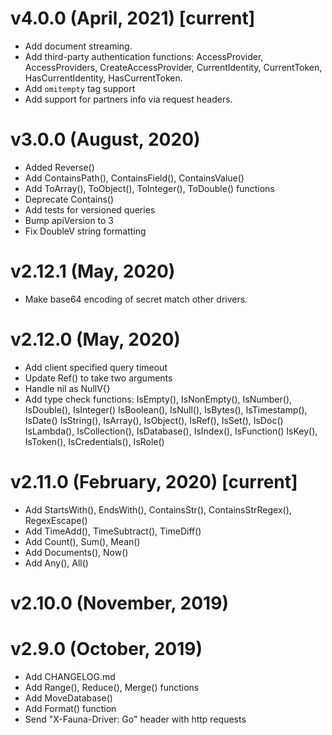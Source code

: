 # v4.0.0 (April, 2021) [current]

- Add document streaming.
- Add third-party authentication functions: AccessProvider, AccessProviders, CreateAccessProvider,
  CurrentIdentity, CurrentToken, HasCurrentIdentity, HasCurrentToken.
- Add `omitempty` tag support
- Add support for partners info via request headers.

# v3.0.0 (August, 2020)

- Added Reverse()
- Add ContainsPath(), ContainsField(), ContainsValue()
- Add ToArray(), ToObject(), ToInteger(), ToDouble() functions
- Deprecate Contains()
- Add tests for versioned queries
- Bump apiVersion to 3
- Fix DoubleV string formatting

# v2.12.1 (May, 2020)

- Make base64 encoding of secret match other drivers.

# v2.12.0 (May, 2020)

- Add client specified query timeout
- Update Ref() to take two arguments
- Handle nil as NullV{}
- Add type check functions:
   IsEmpty(), IsNonEmpty(), IsNumber(), IsDouble(), IsInteger()
   IsBoolean(), IsNull(), IsBytes(), IsTimestamp(), IsDate()
   IsString(), IsArray(), IsObject(), IsRef(), IsSet(), IsDoc()
   IsLambda(), IsCollection(), IsDatabase(), IsIndex(), IsFunction()
   IsKey(), IsToken(), IsCredentials(), IsRole()

# v2.11.0 (February, 2020) [current]

- Add StartsWith(), EndsWith(), ContainsStr(), ContainsStrRegex(), RegexEscape()
- Add TimeAdd(), TimeSubtract(), TimeDiff()
- Add Count(), Sum(), Mean()
- Add Documents(), Now()
- Add Any(), All()

# v2.10.0 (November, 2019)

# v2.9.0 (October, 2019)

- Add CHANGELOG.md
- Add Range(), Reduce(), Merge() functions
- Add MoveDatabase()
- Add Format() function
- Send "X-Fauna-Driver: Go" header with http requests
